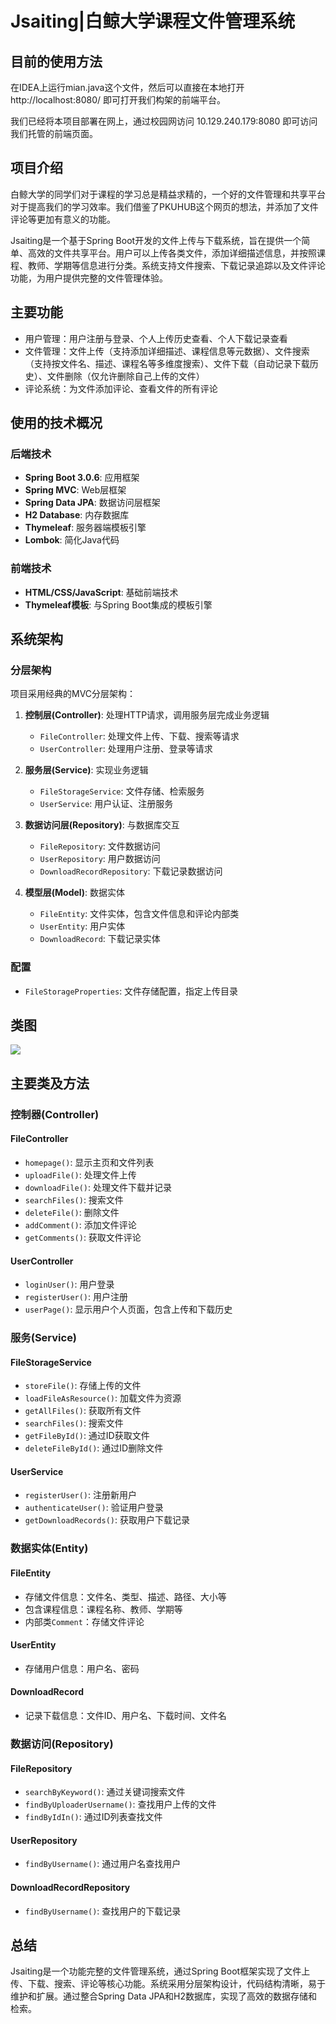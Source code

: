 # Jsaiting|白鲸大学课程文件管理系统

## 目前的使用方法
在IDEA上运行mian.java这个文件，然后可以直接在本地打开 http://localhost:8080/ 即可打开我们构架的前端平台。

我们已经将本项目部署在网上，通过校园网访问 10.129.240.179:8080 即可访问我们托管的前端页面。

## 项目介绍

白鲸大学的同学们对于课程的学习总是精益求精的，一个好的文件管理和共享平台对于提高我们的学习效率。我们借鉴了PKUHUB这个网页的想法，并添加了文件评论等更加有意义的功能。

Jsaiting是一个基于Spring Boot开发的文件上传与下载系统，旨在提供一个简单、高效的文件共享平台。用户可以上传各类文件，添加详细描述信息，并按照课程、教师、学期等信息进行分类。系统支持文件搜索、下载记录追踪以及文件评论功能，为用户提供完整的文件管理体验。

## 主要功能

- 用户管理：用户注册与登录、个人上传历史查看、个人下载记录查看
- 文件管理：文件上传（支持添加详细描述、课程信息等元数据）、文件搜索（支持按文件名、描述、课程名等多维度搜索）、文件下载（自动记录下载历史）、文件删除（仅允许删除自己上传的文件）
- 评论系统：为文件添加评论、查看文件的所有评论

## 使用的技术概况

### 后端技术
- **Spring Boot 3.0.6**: 应用框架
- **Spring MVC**: Web层框架
- **Spring Data JPA**: 数据访问层框架
- **H2 Database**: 内存数据库
- **Thymeleaf**: 服务器端模板引擎
- **Lombok**: 简化Java代码

### 前端技术
- **HTML/CSS/JavaScript**: 基础前端技术
- **Thymeleaf模板**: 与Spring Boot集成的模板引擎

## 系统架构

### 分层架构

项目采用经典的MVC分层架构：

1. **控制层(Controller)**: 处理HTTP请求，调用服务层完成业务逻辑
   - `FileController`: 处理文件上传、下载、搜索等请求
   - `UserController`: 处理用户注册、登录等请求

2. **服务层(Service)**: 实现业务逻辑
   - `FileStorageService`: 文件存储、检索服务
   - `UserService`: 用户认证、注册服务

3. **数据访问层(Repository)**: 与数据库交互
   - `FileRepository`: 文件数据访问
   - `UserRepository`: 用户数据访问
   - `DownloadRecordRepository`: 下载记录数据访问

4. **模型层(Model)**: 数据实体
   - `FileEntity`: 文件实体，包含文件信息和评论内部类
   - `UserEntity`: 用户实体
   - `DownloadRecord`: 下载记录实体

### 配置
- `FileStorageProperties`: 文件存储配置，指定上传目录

## 类图

![](FileStorageService.png)

## 主要类及方法

### 控制器(Controller)

#### FileController
- `homepage()`: 显示主页和文件列表
- `uploadFile()`: 处理文件上传
- `downloadFile()`: 处理文件下载并记录
- `searchFiles()`: 搜索文件
- `deleteFile()`: 删除文件
- `addComment()`: 添加文件评论
- `getComments()`: 获取文件评论

#### UserController
- `loginUser()`: 用户登录
- `registerUser()`: 用户注册
- `userPage()`: 显示用户个人页面，包含上传和下载历史

### 服务(Service)

#### FileStorageService
- `storeFile()`: 存储上传的文件
- `loadFileAsResource()`: 加载文件为资源
- `getAllFiles()`: 获取所有文件
- `searchFiles()`: 搜索文件
- `getFileById()`: 通过ID获取文件
- `deleteFileById()`: 通过ID删除文件

#### UserService
- `registerUser()`: 注册新用户
- `authenticateUser()`: 验证用户登录
- `getDownloadRecords()`: 获取用户下载记录

### 数据实体(Entity)

#### FileEntity
- 存储文件信息：文件名、类型、描述、路径、大小等
- 包含课程信息：课程名称、教师、学期等
- 内部类`Comment`：存储文件评论

#### UserEntity
- 存储用户信息：用户名、密码

#### DownloadRecord
- 记录下载信息：文件ID、用户名、下载时间、文件名

### 数据访问(Repository)

#### FileRepository
- `searchByKeyword()`: 通过关键词搜索文件
- `findByUploaderUsername()`: 查找用户上传的文件
- `findByIdIn()`: 通过ID列表查找文件

#### UserRepository
- `findByUsername()`: 通过用户名查找用户

#### DownloadRecordRepository
- `findByUsername()`: 查找用户的下载记录

## 总结

Jsaiting是一个功能完整的文件管理系统，通过Spring Boot框架实现了文件上传、下载、搜索、评论等核心功能。系统采用分层架构设计，代码结构清晰，易于维护和扩展。通过整合Spring Data JPA和H2数据库，实现了高效的数据存储和检索。
